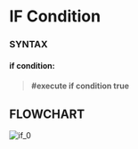# IF Condition
### SYNTAX
#### if condition:
> #### #execute if condition true
## FLOWCHART

![if_0](https://user-images.githubusercontent.com/99674505/205537670-1eb8d555-c655-4940-bb0e-579348fd6678.png)
